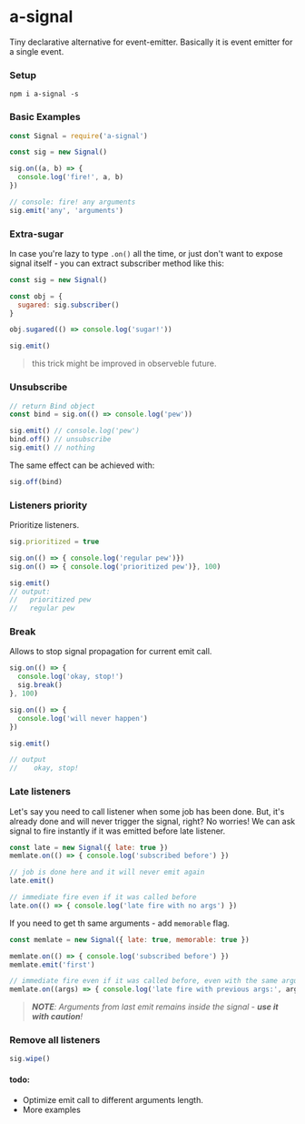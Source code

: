 # a-signal

Tiny declarative alternative for event-emitter. Basically it is event emitter for a single event.

### Setup

```
npm i a-signal -s
```

### Basic Examples

```JavaScript
const Signal = require('a-signal')

const sig = new Signal()

sig.on((a, b) => {
  console.log('fire!', a, b)
})

// console: fire! any arguments
sig.emit('any', 'arguments')
```

### Extra-sugar

In case you're lazy to type `.on()` all the time, or just don't want to expose signal itself - you can extract subscriber
method like this:

```JavaScript
const sig = new Signal()

const obj = {
  sugared: sig.subscriber()
}

obj.sugared(() => console.log('sugar!'))

sig.emit()
```
> this trick might be improved in observeble future.

### Unsubscribe

```JavaScript
// return Bind object
const bind = sig.on(() => console.log('pew'))

sig.emit() // console.log('pew')
bind.off() // unsubscribe
sig.emit() // nothing

```

The same effect can be achieved with:

```JavaScript
sig.off(bind)
```

### Listeners priority

Prioritize listeners.

```JavaScript
sig.prioritized = true

sig.on(() => { console.log('regular pew')})
sig.on(() => { console.log('prioritized pew')}, 100)

sig.emit()
// output:
//   prioritized pew
//   regular pew
```

### Break

Allows to stop signal propagation for current emit call.

```JavaScript
sig.on(() => {
  console.log('okay, stop!')
  sig.break()
}, 100)

sig.on(() => {
  console.log('will never happen')
})

sig.emit()

// output
//    okay, stop!
```

### Late listeners

Let's say you need to call listener when some job has been done. But, it's already done and will never trigger the signal,
right? No worries! We can ask signal to fire instantly if it was emitted before late listener.

```JavaSCript
const late = new Signal({ late: true })
memlate.on(() => { console.log('subscribed before') })

// job is done here and it will never emit again
late.emit()

// immediate fire even if it was called before
late.on(() => { console.log('late fire with no args') })
```

If you need to get th same arguments - add `memorable` flag.

```JavaSCript
const memlate = new Signal({ late: true, memorable: true })

memlate.on(() => { console.log('subscribed before') })
memlate.emit('first')

// immediate fire even if it was called before, even with the same arguments
memlate.on((args) => { console.log('late fire with previous args:', args) })
````

> _**NOTE**: Arguments from last emit remains inside the signal - **use it with caution**!_

### Remove all listeners

```JavaScript
sig.wipe()
```

#### todo:

- Optimize emit call to different arguments length.
- More examples
